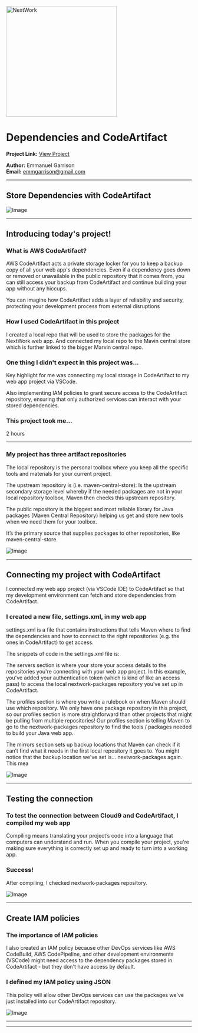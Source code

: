 <img src="https://cdn.prod.website-files.com/677c400686e724409a5a7409/6790ad949cf622dc8dcd9fe4_nextwork-logo-leather.svg" alt="NextWork" width="300" />

# Dependencies and CodeArtifact

**Project Link:** [View Project](http://learn.nextwork.org/projects/aws-devops-code-artifact)

**Author:** Emmanuel Garrison  
**Email:** emmgarrison@gmail.com

---

## Store Dependencies with CodeArtifact

![Image](http://learn.nextwork.org/stimulated_black_timid_rambutan/uploads/aws-devops-code-artifact_1d79e699)

---

## Introducing today's project!

### What is AWS CodeArtifact?

AWS CodeArtifact acts a private storage locker for you to keep a backup copy of all your web app's dependencies. Even if a dependency goes down or removed or unavailable in the public repository that it comes from, you can still access your backup from CodeArtifact and continue building your app without any hiccups.

You can imagine how CodeArtifact adds a layer of reliability and security, protecting your development process from external disruptions

### How I used CodeArtifact in this project

I created a local repo that will be used to store the packages for the NextWork web app. And connected my local repo to the Mavin central store which is further linked to the bigger Marvin central repo.

### One thing I didn't expect in this project was...

Key highlight for me was connecting my local storage in CodeArtifact to my web app project via VSCode.

Also implementing IAM policies to grant secure access to the CodeArtifact repository, ensuring that only authorized services can interact with your stored dependencies.


### This project took me...

2 hours

---

### My project has three artifact repositories

The local repository is the personal toolbox where you keep all the specific tools and materials for your current project.


The upstream repository is (i.e. maven-central-store): Is the upstream secondary storage level whereby if the needed packages are not in your local repository toolbox, Maven then checks this upstream repository.

The public repository is the biggest and most reliable library for Java packages (Maven Central Repository) helping us get and store new tools when we need them for your toolbox.

It’s the primary source that supplies packages to other repositories, like maven-central-store.

![Image](http://learn.nextwork.org/stimulated_black_timid_rambutan/uploads/aws-devops-code-artifact_ef93d32c)

---

## Connecting my project with CodeArtifact

I connected my web app project (via VSCode IDE) to CodeArtifact so that my development environment can fetch and store dependencies from CodeArtifact.

### I created a new file, settings.xml, in my web app

settings.xml is a file that contains instructions that tells Maven where to find the dependencies and how to connect to the right repositories (e.g. the ones in CodeArtifact) to get access.


The snippets of code in the settings.xml file is:

The servers section is where your store your access details to the repositories you're connecting with your web app project. In this example, you've added your authentication token (which is kind of like an access pass) to access the local nextwork-packages repository you've set up in CodeArtifact.

The profiles section is where you write a rulebook on when Maven should use which repository. We only have one package repository in this project, so our profiles section is more straightforward than other projects that might be pulling from multiple repositories! Our profiles section is telling Maven to go to the nextwork-packages repository to find the tools / packages needed to build your Java web app.

The mirrors section sets up backup locations that Maven can check if it can’t find what it needs in the first local repository it goes to. You might notice that the backup location we've set is... nextwork-packages again. This mea

![Image](http://learn.nextwork.org/stimulated_black_timid_rambutan/uploads/aws-devops-code-artifact_c17eace8)

---

## Testing the connection

### To test the connection between Cloud9 and CodeArtifact, I compiled my web app

Compiling means translating your project’s code into a language that computers can understand and run. When you compile your project, you're making sure everything is correctly set up and ready to turn into a working app.

### Success!

After compiling, I checked nextwork-packages repository.

![Image](http://learn.nextwork.org/stimulated_black_timid_rambutan/uploads/aws-devops-code-artifact_1d79e699)

---

## Create IAM policies

### The importance of IAM policies

I also created an IAM policy because other DevOps services like AWS CodeBuild, AWS CodePipeline, and other development environments (VSCode) might need access to the dependency packages stored in CodeArtifact - but they don't have access by default. 

### I defined my IAM policy using JSON

This policy will allow other DevOps services can use the packages we've just installed into our CodeArtifact repository.

![Image](http://learn.nextwork.org/stimulated_black_timid_rambutan/uploads/aws-devops-code-artifact_9b2ded4f)

---

---
